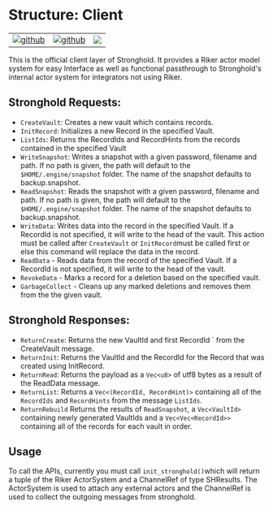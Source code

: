 # Structure: Client

| | | |
|-|-|-|
[![github](https://img.shields.io/badge/github-source-blue.svg)](https://github.com/iotaledger/stronghold.rs/tree/dev/client) | [![github](https://img.shields.io/badge/rust-docs-green.svg)](https://docs.rs/iota_stronghold)| [![](https://img.shields.io/crates/v/iota_stronghold.svg)](https://crates.io/crates/iota_stronghold) 

This is the official client layer of Stronghold. It provides a Riker actor model system for easy Interface as well as functional passthrough to Stronghold's internal actor system for integrators not using Riker.

## Stronghold Requests:

- `CreateVault`: Creates a new vault which contains records.
- `InitRecord`: Initializes a new Record in the specified Vault.
- `ListIds`: Returns the RecordIds and RecordHints from the records contained in the specified Vault
- `WriteSnapshot`: Writes a snapshot with a given password, filename and path. If no path is given, the path will default to the `$HOME/.engine/snapshot` folder. The name of the snapshot defaults to backup.snapshot.
- `ReadSnapshot`: Reads the snapshot with a given password, filename and path. If no path is given, the path will default to the `$HOME/.engine/snapshot` folder. The name of the snapshot defaults to backup.snapshot.
- `WriteData`: Writes data into the record in the specified Vault. If a RecordId is not specified, it will write to the head of the vault. This action must be called after `CreateVault` or `InitRecord`must be called first or else this command will replace the data in the record.
- `ReadData` - Reads data from the record of the specified Vault. If a RecordId is not specified, it will write to the head of the vault.
- `RevokeData` - Marks a record for a deletion based on the specified vault.
- `GarbageCollect` - Cleans up any marked deletions and removes them from the the given vault.


## Stronghold Responses:

- `ReturnCreate`: Returns the new VaultId and first RecordId `
from the CreateVault message.
- `ReturnInit`: Returns the VaultId and the RecordId for the Record that was created using InitRecord.
- `ReturnRead`: Returns the payload as a `Vec<u8>` of utf8 bytes as a result of the ReadData message.
- `ReturnList`: Returns a `Vec<(RecordId, RecordHint)>`  containing all of the `RecordIds` and `RecordHints` from the message `ListIds`.
- `ReturnRebuild` Returns the results of `ReadSnapshot`, a `Vec<VaultId>` containing newly generated VaultIds and a `Vec<Vec<RecordId>>` containing all of the records for each vault in order.

## Usage

To call the APIs, currently you must call `init_stronghold()`which will return a tuple of the Riker ActorSystem and a ChannelRef of type SHResults. The ActorSystem is used to attach any external actors and the ChannelRef is used to collect the outgoing messages from stronghold.